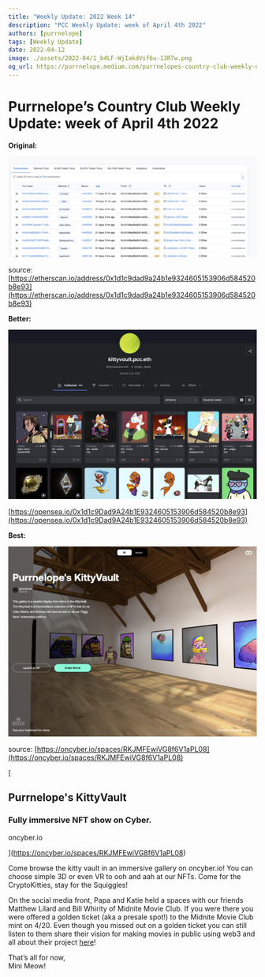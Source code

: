 ```yaml
---
title: "Weekly Update: 2022 Week 14"
description: "PCC Weekly Update: week of April 4th 2022"
authors: [purrnelope]
tags: [Weekly Update]
date: 2022-04-12
image: ./assets/2022-04/1_b4LF-WjIakdVsf6u-13R7w.png
og_url: https://purrnelope.medium.com/purrnelopes-country-club-weekly-update-week-of-april-4th-2022-cdb22031d9e4
---
```


<!--truncate-->

# Purrnelope’s Country Club Weekly Update: week of April 4th 2022

**Original:**

![](./assets/2022-04/1_1LY3hE-j_pkt_yC13rNxPQ.png)

source: [https://etherscan.io/address/0x1d1c9dad9a24b1e9324605153906d584520b8e93](https://etherscan.io/address/0x1d1c9dad9a24b1e9324605153906d584520b8e93)

**Better:**

![](./assets/2022-04/1_N8qSpm0UiLP84sNWThK7Cg.png)

[https://opensea.io/0x1d1c9Dad9A24b1E9324605153906d584520b8e93](https://opensea.io/0x1d1c9Dad9A24b1E9324605153906d584520b8e93)

**Best:**

![](./assets/2022-04/1_b4LF-WjIakdVsf6u-13R7w.png)

source: [https://oncyber.io/spaces/RKJMFEwiVG8f6V1aPL08](https://oncyber.io/spaces/RKJMFEwiVG8f6V1aPL08)

[

## Purrnelope's KittyVault

### Fully immersive NFT show on Cyber.

oncyber.io

](https://oncyber.io/spaces/RKJMFEwiVG8f6V1aPL08)

Come browse the kitty vault in an immersive gallery on oncyber.io! You can choose simple 3D or even VR to ooh and aah at our NFTs. Come for the CryptoKitties, stay for the Squiggles!

On the social media front, Papa and Katie held a spaces with our friends Matthew Lilard and Bill Whirity of Midnite Movie Club. If you were there you were offered a golden ticket (aka a presale spot!) to the Midnite Movie Club mint on 4/20. Even though you missed out on a golden ticket you can still listen to them share their vision for making movies in public using web3 and all about their project [here](https://twitter.com/i/spaces/1BdGYwWNNyvxX)!

That’s all for now,  
Mini Meow!
